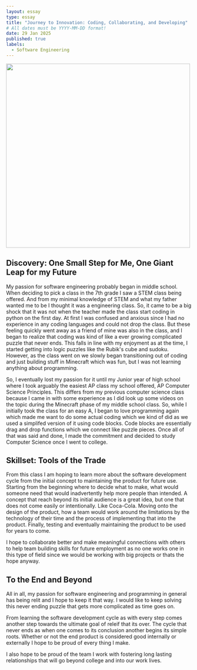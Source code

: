 ```yaml
---
layout: essay
type: essay
title: "Journey to Innovation: Coding, Collaborating, and Developing"
# All dates must be YYYY-MM-DD format!
date: 29 Jan 2025
published: true
labels:
  - Software Engineering
---
```


<img width="500px" class="rounded float-start pe-4" src="../img/softwareengineeringlogo.png">

## Discovery: One Small Step for Me, One Giant Leap for my Future
My passion for software engineering probably began in middle school. When deciding to pick a class in the 7th grade I saw a STEM class being offered. And from my minimal knowledge of STEM and what my father wanted me to be I thought it was a engineering class. So, it came to be a big shock that it was not when the teacher made the class start coding in python on the first day. At first I was confused and anxious since I had no experience in any coding languages and could not drop the class. But these feeling quickly went away as a friend of mine was also in the class, and I began to realize that coding was kind of like a ever growing complicated puzzle that never ends. This falls in line with my enjoyment as at the time, I started getting into logic puzzles like the Rubik's cube and sudoku. However, as the class went on we slowly began transitioning out of coding and just building stuff in Minecraft which was fun, but I was not learning anything about programming. 

So, I eventually lost my passion for it until my Junior year of high school where I took arguably the easiest AP class my school offered, AP Computer Science Principles. This differs from my previous computer science class because I came in with some experience as I did look up some videos on the topic during the Minecraft phase of my middle school class. So, while I initially took the class for an easy A, I began to love programming again which made me want to do some actual coding which we kind of did as we used a simplifed version of it using code blocks. Code blocks are essentially drag and drop functions which we connect like puzzle pieces. Once all of that was said and done, I made the commitment and decided to study Computer Science once I went to college.

## Skillset: Tools of the Trade
From this class I am hoping to learn more about the software development cycle from the initial concept to maintaining the product for future use. Starting from the beginning where to decide what to make, what would someone need that would inadvertently help more people than intended. A concept that reach beyond its initial audience is a great idea, but one that does not come easily or intentionally. Like Coca-Cola. Moving onto the design of the product, how a team would work around the limitations by the technology of their time and the process of implementing that into the product. Finally, testing and eventually maintaining the product to be used for years to come.

I hope to collaborate better and make meaningful connections with others to help team building skills for future employment as no one works one in this type of field since we would be working with big projects or thats the hope anyway.

## To the End and Beyond

All in all, my passion for software engineering and programming in general has being relit and I hope to keep it that way. I would like to keep solving this never ending puzzle that gets more complicated as time goes on. 

From learning the software development cycle as with every step comes another step towards the ultimate goal of releif that its over. The cycle that never ends as when one comes to its conclusion another begins its simple roots. Whether or not the end product is considered good internally or externally I hope to be proud of every thing I make.

I also hope to be proud of the team I work with fostering long lasting relationships that will go beyond college and into our work lives.
